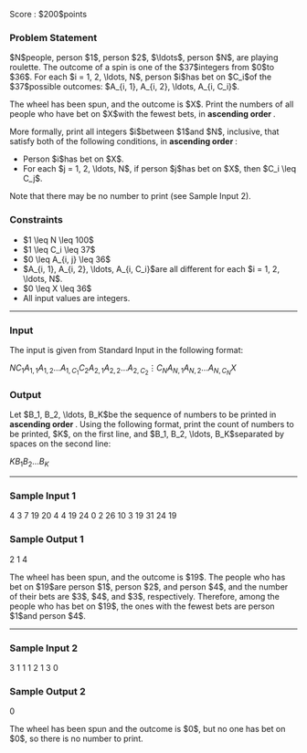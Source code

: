 
<div>

<span>

<span>

<p>
Score : $200$points
</p>

<div>

<section>

### **Problem Statement**

<p>
$N$people, person $1$, person $2$, $\ldots$, person $N$, are playing roulette.
The outcome of a spin is one of the $37$integers from $0$to $36$.
For each $i = 1, 2, \ldots, N$, person $i$has bet on $C_i$of the $37$possible outcomes: $A_{i, 1}, A_{i, 2}, \ldots, A_{i, C_i}$.
</p>

<p>
The wheel has been spun, and the outcome is $X$.
Print the numbers of all people who have bet on $X$with the fewest bets, in 
<strong>
ascending order
</strong>
.
</p>

<p>
More formally, print all integers $i$between $1$and $N$, inclusive, that satisfy both of the following conditions, in 
<strong>
ascending order
</strong>
:
</p>

<ul>

<li>
Person $i$has bet on $X$.
</li>

<li>
For each $j = 1, 2, \ldots, N$, if person $j$has bet on $X$, then $C_i \leq C_j$.
</li>

</ul>

<p>
Note that there may be no number to print (see Sample Input 2).
</p>

</section>

</div>

<div>

<section>

### **Constraints**

<ul>

<li>
$1 \leq N \leq 100$
</li>

<li>
$1 \leq C_i \leq 37$
</li>

<li>
$0 \leq A_{i, j} \leq 36$
</li>

<li>
$A_{i, 1}, A_{i, 2}, \ldots, A_{i, C_i}$are all different for each $i = 1, 2, \ldots, N$.
</li>

<li>
$0 \leq X \leq 36$
</li>

<li>
All input values are integers.
</li>

</ul>

</section>

</div>

---

<div>

<div>

<section>

### **Input**

<p>
The input is given from Standard Input in the following format:
</p>

<div>

$N$$C_1$$A_{1, 1}$$A_{1, 2}$$\ldots$$A_{1, C_1}$$C_2$$A_{2, 1}$$A_{2, 2}$$\ldots$$A_{2, C_2}$$\vdots$$C_N$$A_{N, 1}$$A_{N, 2}$$\ldots$$A_{N, C_N}$$X$
</div>

</section>

</div>

<div>

<section>

### **Output**

<p>
Let $B_1, B_2, \ldots, B_K$be the sequence of numbers to be printed in 
<strong>
ascending order
</strong>
.
Using the following format, print the count of numbers to be printed, $K$, on the first line,
and $B_1, B_2, \ldots, B_K$separated by spaces on the second line:
</p>

<div>

$K$$B_1$$B_2$$\ldots$$B_K$
</div>

</section>

</div>

</div>

---

<div>

<section>

### **Sample Input 1**

<div>

4
3
7 19 20
4
4 19 24 0
2
26 10
3
19 31 24
19

</div>

</section>

</div>

<div>

<section>

### **Sample Output 1**

<div>

2
1 4

</div>

<p>
The wheel has been spun, and the outcome is $19$.
The people who has bet on $19$are person $1$, person $2$, and person $4$, and the number of their bets are $3$, $4$, and $3$, respectively.
Therefore, among the people who has bet on $19$, the ones with the fewest bets are person $1$and person $4$.
</p>

</section>

</div>

---

<div>

<section>

### **Sample Input 2**

<div>

3
1
1
1
2
1
3
0

</div>

</section>

</div>

<div>

<section>

### **Sample Output 2**

<div>

0


</div>

<p>
The wheel has been spun and the outcome is $0$, but no one has bet on $0$, so there is no number to print.
</p>

</section>

</div>

</span>

</span>

</div>
